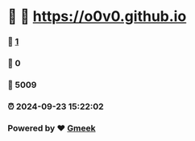 # 🌸  :link: https://o0v0.github.io 
### :page_facing_up: [1](https://o0v0.github.io/tag.html) 
### :speech_balloon: 0 
### :hibiscus: 5009 
### :alarm_clock: 2024-09-23 15:22:02 
### Powered by :heart: [Gmeek](https://github.com/Meekdai/Gmeek)
